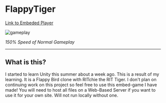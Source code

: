 # FlappyTiger

[Link to Embeded Player](https://ayersdecker.github.io/FlappyTiger-Embed/)

![gameplay](https://github.com/ayersdecker/FlappyTiger-Embed/assets/69859630/f22ef5ef-5d9a-40c3-b0c3-0e1f6bec93c4)

*150% Speed of Normal Gameplay*
<hr>

## What is this?

I started to learn Unity this summer about a week ago. This is a result of my learning. It is a Flappy Bird clone with RITchie the RIT Tiger. I don't plan on continuing work on this project so feel free to use this embed-game I have made! You will need to host all files on a Web-Based Server if you want to use it for your own site. Will not run locally without one. 
